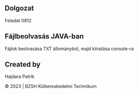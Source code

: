 ## Dolgozat

Feladat 0812

## Fájlbeolvasás JAVA-ban

Fájlok beolvasása TXT állományból, majd kiíratása console-ra

## Created by

Hajdara Patrik

&copy; 2023 | BZSH Külkereskedelmi Technikum
